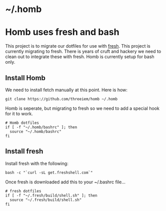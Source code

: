 ~/.homb
====

# Homb uses fresh and bash

This project is to migrate our dotfiles for use with 
<a href="http://freshshell.com/">fresh</a>. This project is currently migrating
to fresh. There is years of cruft and hackery we need to clean out to integrate 
these with fresh. Homb is currently setup for bash only.

## Install Homb

We need to install fetch manually at this point. Here is how:

```
git clone https://github.com/threeiem/homb ~/.homb

```

Homb is seperate, but migrating to fresh so we need to add a special hook for 
it to work.

```
# Homb dotfiles
if [ -f "~/.homb/bashrc" ]; then
  source "~/.homb/bashrc"
fi

```

## Install fresh

Install fresh with the following:

```
bash -c "`curl -sL get.freshshell.com`"

```

Once fresh is downloaded add this to your ~/.bashrc file...


```
# fresh dotfiles
if [ -f "~/.fresh/build/shell.sh" ]; then
  source "~/.fresh/build/shell.sh"
fi

```
